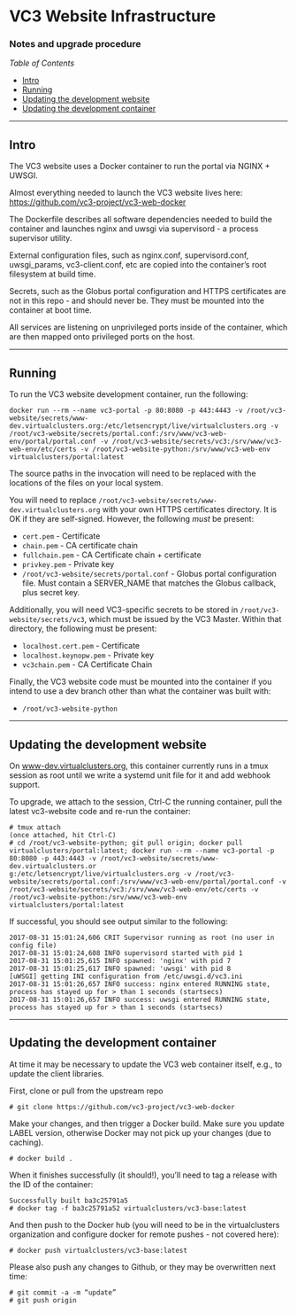 # VC3 Website Infrastructure
### Notes and upgrade procedure

*Table of Contents*
* [Intro](#intro)
* [Running](#running)
* [Updating the development website](#updating-the-development-website)
* [Updating the development container](#updating-the-development-container)
----
## Intro
The VC3 website uses a Docker container to run the portal via NGINX + UWSGI. 

Almost everything needed to launch the VC3 website lives here:  https://github.com/vc3-project/vc3-web-docker

The Dockerfile describes all software dependencies needed to build the container and launches nginx and uwsgi via supervisord - a process supervisor utility.

External configuration files, such as nginx.conf, supervisord.conf, uwsgi_params, vc3-client.conf, etc are copied into the container’s root filesystem at build time. 

Secrets, such as the Globus portal configuration and HTTPS certificates are not in this repo - and should never be. They must be mounted into the container at boot time.

All services are listening on unprivileged ports inside of the container, which are then mapped onto privileged ports on the host.

------

## Running
To run the VC3 website development container, run the following:
```
docker run --rm --name vc3-portal -p 80:8080 -p 443:4443 -v /root/vc3-website/secrets/www-dev.virtualclusters.org:/etc/letsencrypt/live/virtualclusters.org -v /root/vc3-website/secrets/portal.conf:/srv/www/vc3-web-env/portal/portal.conf -v /root/vc3-website/secrets/vc3:/srv/www/vc3-web-env/etc/certs -v /root/vc3-website-python:/srv/www/vc3-web-env virtualclusters/portal:latest
````


The source paths in the invocation will need to be replaced with the locations of the files on your local system. 

You will need to replace `/root/vc3-website/secrets/www-dev.virtualclusters.org` with your own HTTPS certificates directory. It is OK if they are self-signed. However, the following *must* be present:
 * `cert.pem` - Certificate
 * `chain.pem` - CA certificate chain
 * `fullchain.pem` - CA Certificate chain + certificate
 * `privkey.pem` - Private key
 * `/root/vc3-website/secrets/portal.conf` - Globus portal configuration file. Must contain a SERVER_NAME that matches the Globus callback, plus secret key.

Additionally, you will need VC3-specific secrets to be stored in `/root/vc3-website/secrets/vc3`, which must be issued by the VC3 Master. Within that directory, the following must be present:
 * `localhost.cert.pem` - Certificate
 * `localhost.keynopw.pem` - Private key 
 * `vc3chain.pem` - CA Certificate Chain

Finally, the VC3 website code must be mounted into the container if you intend to use a dev branch other than what the container was built with:
 * `/root/vc3-website-python`

-----

## Updating the development website

On www-dev.virtualclusters.org, this container currently runs in a tmux session as root until we write a systemd unit file for it and add webhook support. 

To upgrade, we attach to the session, Ctrl-C the running container, pull the latest vc3-website code and re-run the container:
```
# tmux attach
(once attached, hit Ctrl-C)
# cd /root/vc3-website-python; git pull origin; docker pull virtualclusters/portal:latest; docker run --rm --name vc3-portal -p 80:8080 -p 443:4443 -v /root/vc3-website/secrets/www-dev.virtualclusters.or
g:/etc/letsencrypt/live/virtualclusters.org -v /root/vc3-website/secrets/portal.conf:/srv/www/vc3-web-env/portal/portal.conf -v /root/vc3-website/secrets/vc3:/srv/www/vc3-web-env/etc/certs -v /root/vc3-website-python:/srv/www/vc3-web-env virtualclusters/portal:latest
```


If successful, you should see output similar to the following:
```
2017-08-31 15:01:24,606 CRIT Supervisor running as root (no user in config file)
2017-08-31 15:01:24,608 INFO supervisord started with pid 1
2017-08-31 15:01:25,615 INFO spawned: 'nginx' with pid 7
2017-08-31 15:01:25,617 INFO spawned: 'uwsgi' with pid 8
[uWSGI] getting INI configuration from /etc/uwsgi.d/vc3.ini
2017-08-31 15:01:26,657 INFO success: nginx entered RUNNING state, process has stayed up for > than 1 seconds (startsecs)
2017-08-31 15:01:26,657 INFO success: uwsgi entered RUNNING state, process has stayed up for > than 1 seconds (startsecs)
```

---

## Updating the development container

At time it may be necessary to update the VC3 web container itself, e.g., to update the client libraries.

First, clone or pull from the upstream repo
```
# git clone https://github.com/vc3-project/vc3-web-docker
```

Make your changes, and then trigger a Docker build. Make sure you update LABEL version, otherwise Docker may not pick up your changes (due to caching). 
```
# docker build .
```

When it finishes successfully (it should!), you’ll need to tag a release with the ID of the container:
```
Successfully built ba3c25791a5
# docker tag -f ba3c25791a52 virtualclusters/vc3-base:latest
```

And then push to the Docker hub (you will need to be in the virtualclusters organization and configure docker for remote pushes - not covered here):
```
# docker push virtualclusters/vc3-base:latest
```

Please also push any changes to Github, or they may be overwritten next time:
```
# git commit -a -m “update”
# git push origin
```

